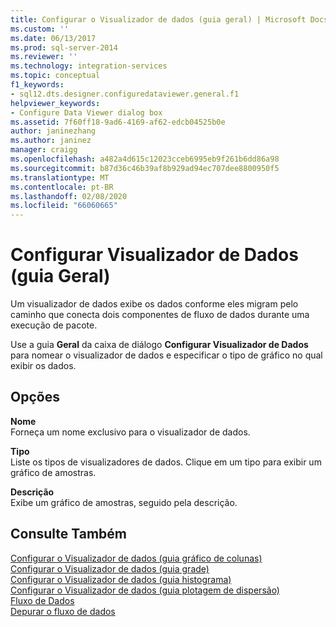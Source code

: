```yaml
---
title: Configurar o Visualizador de dados (guia geral) | Microsoft Docs
ms.custom: ''
ms.date: 06/13/2017
ms.prod: sql-server-2014
ms.reviewer: ''
ms.technology: integration-services
ms.topic: conceptual
f1_keywords:
- sql12.dts.designer.configuredataviewer.general.f1
helpviewer_keywords:
- Configure Data Viewer dialog box
ms.assetid: 7f60ff18-9ad6-4169-af62-edcb04525b0e
author: janinezhang
ms.author: janinez
manager: craigg
ms.openlocfilehash: a482a4d615c12023cceb6995eb9f261b6dd86a98
ms.sourcegitcommit: b87d36c46b39af8b929ad94ec707dee8800950f5
ms.translationtype: MT
ms.contentlocale: pt-BR
ms.lasthandoff: 02/08/2020
ms.locfileid: "66060665"
---
```

# <a name="configure-data-viewer-general-tab"></a>Configurar Visualizador de Dados (guia Geral)
  Um visualizador de dados exibe os dados conforme eles migram pelo caminho que conecta dois componentes de fluxo de dados durante uma execução de pacote.  
  
 Use a guia **Geral** da caixa de diálogo **Configurar Visualizador de Dados** para nomear o visualizador de dados e especificar o tipo de gráfico no qual exibir os dados.  
  
## <a name="options"></a>Opções  
 **Nome**  
 Forneça um nome exclusivo para o visualizador de dados.  
  
 **Tipo**  
 Liste os tipos de visualizadores de dados. Clique em um tipo para exibir um gráfico de amostras.  
  
 **Descrição**  
 Exibe um gráfico de amostras, seguido pela descrição.  
  
## <a name="see-also"></a>Consulte Também  
 [Configurar o Visualizador de dados &#40;guia gráfico de colunas&#41;](../../2014/integration-services/configure-data-viewer-column-chart-tab.md)   
 [Configurar o Visualizador de dados &#40;guia grade&#41;](../../2014/integration-services/configure-data-viewer-grid-tab.md)   
 [Configurar o Visualizador de dados &#40;guia histograma&#41;](../../2014/integration-services/configure-data-viewer-histogram-tab.md)   
 [Configurar o Visualizador de dados &#40;guia plotagem de dispersão&#41;](../../2014/integration-services/configure-data-viewer-scatter-plot-tab.md)   
 [Fluxo de Dados](data-flow/data-flow.md)   
 [Depurar o fluxo de dados](troubleshooting/debugging-data-flow.md)  
  
  

